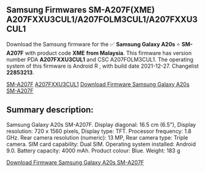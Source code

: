 <h2>Samsung Firmwares SM-A207F(XME) A207FXXU3CUL1/A207FOLM3CUL1/A207FXXU3CUL1</h2>
Download the Samsung firmware for the ✅ <strong>Samsung Galaxy A20s </strong> ⭐ <strong>SM-A207F</strong> with product code <strong>XME</strong> <strong> from Malaysia</strong>. This firmware has version number PDA <strong>A207FXXU3CUL1</strong> and CSC A207FOLM3CUL1. The operating system of this firmware is Android R , with build date 2021-12-27. Changelist <strong>22853213</strong>.

[SM-A207F](https://samfirm.shop/samsung/model/SM-A207F)
[A207FXXU3CUL1](https://samfirm.shop/samsung/pda/A207FXXU3CUL1)
[Download Firmware Samsung Galaxy A20s SM-A207F](https://samfirm.shop/samsung/firmware/485668)
<h2>Summary description:</h2>
<p>Samsung Galaxy A20s SM-A207F. Display diagonal: 16.5 cm (6.5"), Display resolution: 720 x 1560 pixels, Display type: TFT. Processor frequency: 1.8 GHz. Rear camera resolution (numeric): 13 MP, Rear camera type: Triple camera. SIM card capability: Dual SIM. Operating system installed: Android 9.0. Battery capacity: 4000 mAh. Product colour: Blue. Weight: 183 g</p>


[Download Firmware Samsung Galaxy A20s SM-A207F](https://samfirm.shop/samsung/firmware/485668)
